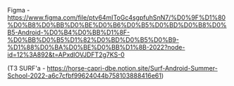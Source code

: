 Figma - https://www.figma.com/file/ptv64mIToGc4sgpfuhSnN7/%D0%9F%D1%80%D0%B8%D0%BB%D0%BE%D0%B6%D0%B5%D0%BD%D0%B8%D0%B5-Android-%D0%B4%D0%BB%D1%8F-%D0%BB%D0%B5%D1%82%D0%BD%D0%B5%D0%B9-%D1%88%D0%BA%D0%BE%D0%BB%D1%8B-2022?node-id=12%3A892&t=APxdlOVJDFT2g7KS-0

(ТЗ SURF'a - https://horse-capri-dbe.notion.site/Surf-Android-Summer-School-2022-a6c7cfbf99624044b758103888416e61)
